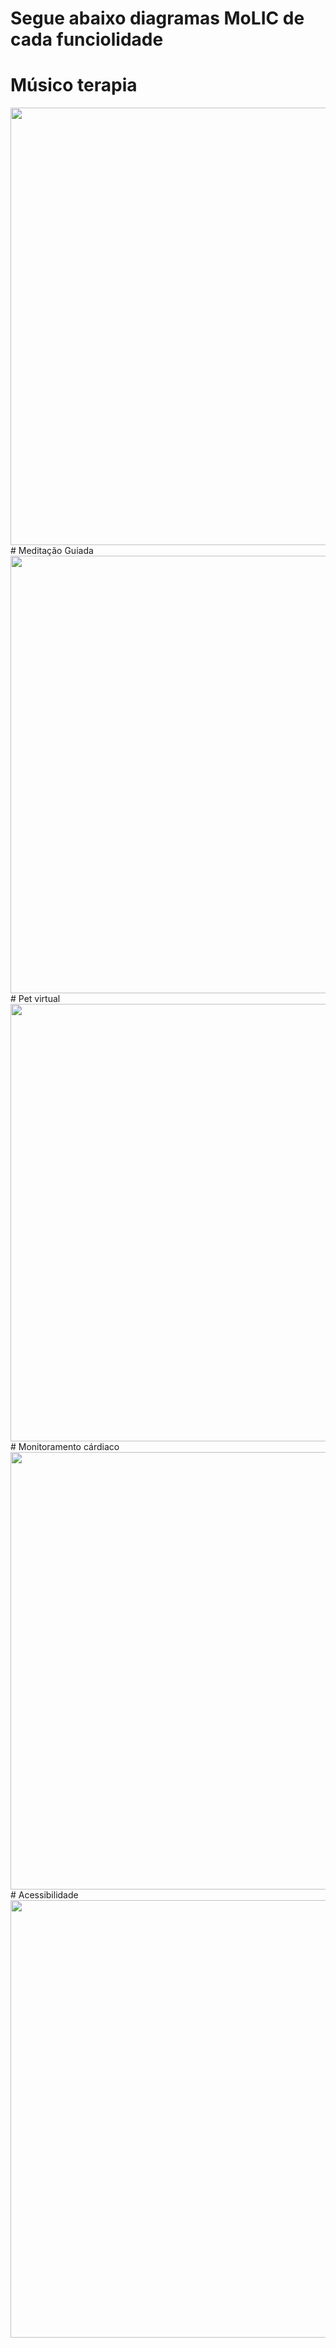 # Segue abaixo diagramas MoLIC de cada funciolidade
# Músico terapia
<div align="center">
<img src="https://github.com/user-attachments/assets/bdaf054b-08a6-4d91-80fb-7d98c84ca8b5" width="700px"/>
</div>
# Meditação Guiada
<div align="center">
<img src="https://github.com/user-attachments/assets/45a2da04-217e-4911-9315-01da07dd53ad" width="700px"/>
</div>
# Pet virtual
<div align="center">
<img src="https://github.com/user-attachments/assets/8405aaa9-f506-4891-bf1e-c645873f39e1" width="700px"/>
</div>
# Monitoramento cárdiaco
<div align="center">
<img src="https://github.com/user-attachments/assets/c903b747-f544-418e-905e-1392302c785e" width="700px"/>
</div>
# Acessibilidade
<div align="center">
<img src="https://github.com/user-attachments/assets/4be2cff6-a4e3-4c17-b827-7ddd4bb12cc1" width="700px"/>
</div>
